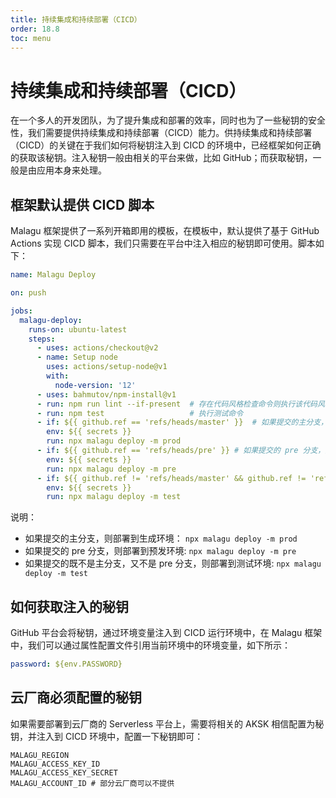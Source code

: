 ```yaml
---
title: 持续集成和持续部署（CICD）
order: 18.8
toc: menu
---
```


# 持续集成和持续部署（CICD）

在一个多人的开发团队，为了提升集成和部署的效率，同时也为了一些秘钥的安全性，我们需要提供持续集成和持续部署（CICD）能力。供持续集成和持续部署（CICD）的关键在于我们如何将秘钥注入到 CICD 的环境中，已经框架如何正确的获取该秘钥。注入秘钥一般由相关的平台来做，比如 GitHub；而获取秘钥，一般是由应用本身来处理。

## 框架默认提供 CICD 脚本


Malagu 框架提供了一系列开箱即用的模板，在模板中，默认提供了基于 GitHub Actions 实现 CICD 脚本，我们只需要在平台中注入相应的秘钥即可使用。脚本如下：


```yaml
name: Malagu Deploy

on: push

jobs:
  malagu-deploy:
    runs-on: ubuntu-latest
    steps:
      - uses: actions/checkout@v2
      - name: Setup node
        uses: actions/setup-node@v1
        with:
          node-version: '12'
      - uses: bahmutov/npm-install@v1
      - run: npm run lint --if-present  # 存在代码风格检查命令则执行该代码风格检查命令
      - run: npm test                   # 执行测试命令
      - if: ${{ github.ref == 'refs/heads/master' }}  # 如果提交的主分支，则部署到生成环境
        env: ${{ secrets }}
        run: npx malagu deploy -m prod
      - if: ${{ github.ref == 'refs/heads/pre' }} # 如果提交的 pre 分支，则部署到预发环境
        env: ${{ secrets }}
        run: npx malagu deploy -m pre
      - if: ${{ github.ref != 'refs/heads/master' && github.ref != 'refs/heads/pre' }} # 如果提交的既不是主分支，又不是 pre 分支，则部署到测试环境
        env: ${{ secrets }}
        run: npx malagu deploy -m test
```


说明：

- 如果提交的主分支，则部署到生成环境： `npx malagu deploy -m prod` 
- 如果提交的 pre 分支，则部署到预发环境: `npx malagu deploy -m pre`
- 如果提交的既不是主分支，又不是 pre 分支，则部署到测试环境: `npx malagu deploy -m test`



## 如何获取注入的秘钥


GitHub 平台会将秘钥，通过环境变量注入到 CICD 运行环境中，在 Malagu 框架中，我们可以通过属性配置文件引用当前环境中的环境变量，如下所示：
```yaml
password: ${env.PASSWORD}
```


## 云厂商必须配置的秘钥


如果需要部署到云厂商的 Serverless 平台上，需要将相关的 AKSK 相信配置为秘钥，并注入到 CICD 环境中，配置一下秘钥即可：
```
MALAGU_REGION
MALAGU_ACCESS_KEY_ID
MALAGU_ACCESS_KEY_SECRET
MALAGU_ACCOUNT_ID # 部分云厂商可以不提供
```


